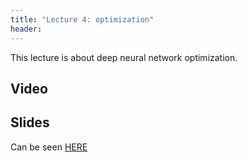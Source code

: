 ```yaml
---
title: "Lecture 4: optimization"
header:
---
```


This lecture is about deep neural network optimization.

## Video

## Slides

Can be seen [HERE](https://www.dropbox.com/scl/fi/ih80lfga9d5vshdcyg0im/236781training-4-5.pptx?rlkey=1s5n0ybhopnfbe3cam04zaj8b&e=1&st=jhhur5wy&dl=0)

